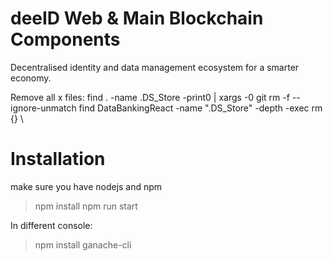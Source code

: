 # deeID Web & Main Blockchain Components
Decentralised identity and data management ecosystem for a smarter economy.


Remove all x files:
find . -name .DS_Store -print0 | xargs -0 git rm -f --ignore-unmatch
find DataBankingReact -name ".DS_Store" -depth -exec rm {} \

# Installation
make sure you have nodejs and npm

> npm install
> npm run start

In different console:
> npm install ganache-cli